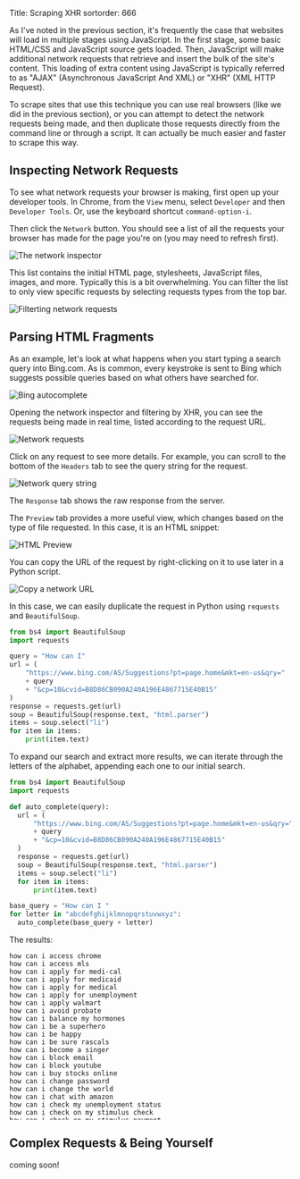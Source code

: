 Title: Scraping XHR
sortorder: 666

As I've noted in the previous section, it's frequently the case that websites will load in multiple stages using JavaScript. In the first stage, some basic HTML/CSS and JavaScript source gets loaded. Then, JavaScript will make additional network requests that retrieve and insert the bulk of the site's content. This loading of extra content using JavaScript is typically referred to as "AJAX" (Asynchronous JavaScript And XML) or "XHR" (XML HTTP Request).

To scrape sites that use this technique you can use real browsers (like we did in the previous section), or you can attempt to detect the network requests being made, and then duplicate those requests directly from the command line or through a script. It can actually be much easier and faster to scrape this way.

## Inspecting Network Requests

To see what network requests your browser is making, first open up your developer tools. In Chrome, from the `View` menu, select `Developer` and then `Developer Tools`. Or, use the keyboard shortcut `command-option-i`.

Then click the `Network` button. You should see a list of all the requests your browser has made for the page you're on (you may need to refresh first).

![The network inspector]({static}/images/network-tab.png)

This list contains the initial HTML page, stylesheets, JavaScript files, images, and more. Typically this is a bit overwhelming. You can filter the list to only view specific requests by selecting requests types from the top bar.

![Filterting network requests]({static}/images/network-filters.png)

## Parsing HTML Fragments

As an example, let's look at what happens when you start typing a search query into Bing.com. As is common, every keystroke is sent to Bing which suggests possible queries based on what others have searched for.

![Bing autocomplete]({static}/images/bing_autocomplete.png)

Opening the network inspector and filtering by XHR, you can see the requests being made in real time, listed according to the request URL.

![Network requests]({static}/images/network-requests-list.png)

Click on any request to see more details. For example, you can scroll to the bottom of the `Headers` tab to see the query string for the request.

![Network query string]({static}/images/network-headers.png)

The `Response` tab shows the raw response from the server.

The `Preview` tab provides a more useful view, which changes based on the type of file requested. In this case, it is an HTML snippet:

![HTML Preview]({static}/images/network-preview.png)

You can copy the URL of the request by right-clicking on it to use later in a Python script.

![Copy a network URL]({static}/images/network-copy-url.png)

In this case, we can easily duplicate the request in Python using `requests` and `BeautifulSoup`.

```python
from bs4 import BeautifulSoup
import requests

query = "How can I"
url = (
    "https://www.bing.com/AS/Suggestions?pt=page.home&mkt=en-us&qry="
    + query
    + "&cp=10&cvid=B8D86CB090A240A196E4867715E40B15"
)
response = requests.get(url)
soup = BeautifulSoup(response.text, "html.parser")
items = soup.select("li")
for item in items:
    print(item.text)
```

To expand our search and extract more results, we can iterate through the letters of the alphabet, appending each one to our initial search.

```python
from bs4 import BeautifulSoup
import requests

def auto_complete(query):
  url = (
      "https://www.bing.com/AS/Suggestions?pt=page.home&mkt=en-us&qry="
      + query
      + "&cp=10&cvid=B8D86CB090A240A196E4867715E40B15"
  )
  response = requests.get(url)
  soup = BeautifulSoup(response.text, "html.parser")
  items = soup.select("li")
  for item in items:
      print(item.text)

base_query = "How can I "
for letter in "abcdefghijklmnopqrstuvwxyz":
  auto_complete(base_query + letter)
```

The results:

<pre style="font-size: 0.85em;height:300px;overflow:scroll">
how can i access chrome
how can i access mls
how can i apply for medi-cal
how can i apply for medicaid
how can i apply for medical
how can i apply for unemployment
how can i apply walmart
how can i avoid probate
how can i balance my hormones
how can i be a superhero
how can i be happy
how can i be sure rascals
how can i become a singer
how can i block email
how can i block youtube
how can i buy stocks online
how can i change password
how can i change the world
how can i chat with amazon
how can i check my unemployment status
how can i check on my stimulus check
how can i check on my stimulus payment
how can i contact amazon
how can i contact amazon customer service
how can i contact facebook
how can i contact instacart
how can i contact the irs
how can i delete multiple emails
how can i detox
how can i download apps
how can i download fortnite
how can i download google play fire tablet
how can i download roblox
how can i download stuff
how can i download youtube videos
how can i eat clean
how can i edit pdfs
how can i efax
how can i elementary
how can i email amazon
how can i email amazon.com
how can i email runescape
how can i email snapchat
how can i explain
how can i explain myself lauryn hill
how can i extend my wifi signal
how can i fall lyrics
how can i file for unemployment
how can i find my 2018 taxes
how can i find my birth mom
how can i find my wifi password
how can i find out about my stimulus check
how can i find out my blood type
how can i forget mkto
how can i gain weight
how can i get free money
how can i get free robux
how can i get hbo max
how can i get my stimulus
how can i get rid of carpenter bees
how can i get tested for coronavirus
how can i get zoom
how can i hack a website
how can i help black lives
how can i help blm
how can i help cuba
how can i help during pandemic
how can i help flint
how can i help the black community
how can i help the protesters
how can i immigrate to canada
how can i improve circulation
how can i induce vomiting
how can i install google play
how can i invest in bitcoin
how can i invest in spacex
how can i invest in stocks
how can i ist
how can i join a militia
how can i join antifa
how can i join hermitcraft server
how can i join people's game in roblox
how can i join protests
how can i join q
how can i jump
how can i just let you walk away
how can i keep cats away
how can i keep fresh basil
how can i keep from singing
how can i keep from singing chords
how can i kill flies
how can i kill me
how can i kill sedum
how can i know my blood type
how can i lose 10 pounds
how can i lose belly fat
how can i lose weight fast
how can i love myself
how can i lower my a1c
how can i lower my blood sugar
how can i lower my cholesterol
how can i lower my potassium
how can i make a difference today
how can i make a song
how can i make a website
how can i make buttermilk
how can i make money
how can i make money online
how can i make my hair grow fast
how can i make pins
how can i n
how can i name pc
how can i netflix
how can i network
how can i not die
how can i not lag
how can i notarize a document
how can i now
how can i paint over silicone caulking
how can i play fortnite for free
how can i play minecraft
how can i please god
how can i polish marble
how can i print from my kindle
how can i print texts
how can i print unemployment application
how can i qualify for
how can i qualify for usaa
how can i qualify for usaa car insurance
how can i qualify grants
how can i qualify loans
how can i quiet
how can i quit
how can i quit beer
how can i reduce inflammation
how can i refuse
how can i register my car
how can i register to vote
how can i rename a link
how can i renew my passport
how can i retrieve deleted emails
how can i reuse
how can i say congratulations
how can i screenshot on kindle fire
how can i see hamilton
how can i short bitcoin
how can i sign a pdf electronically
how can i stop a toothache
how can i stop one drive
how can i stop snoring
how can i take a screenshot
how can i take pictures
how can i tell my blood type
how can i tell the difference
how can i tell you chords
how can i test my webcam
how can i track my stimulus payment
how can i track stimulus check
how can i unclog a toilet
how can i uninstall a program
how can i update my ipad
how can i update my ipad to 12.0
how can i update my kindle
how can i use my ppp loan
how can i use my redbox points
how can i use paypal on amazon
how can i verify my medicare
how can i video call
how can i video myself sleeping
how can i videos
how can i view foreclosed homes
how can i view wingdings
how can i vote online today
how can i vote today
how can i watch belgravia
how can i watch harry potter
how can i watch hbo max
how can i watch teen wolf
how can i watch uncle tom
how can i watch videos
how can i watch yellowstone
how can i work from home
how can i yelp a business
how can i you help me
how can i you use the apps i have installed
how can i you're taking all
how can i youtube
how can i youtube on a hisense smart tv
how can i zip file
how can i zoom
how can i zoom in access
how can i zoom in chrome
how can i zoom in on screen
how can i zoom my icons
how can i zoom out my video on zoom
how can i zoom outlook
</pre>

## Complex Requests & Being Yourself

coming soon!
